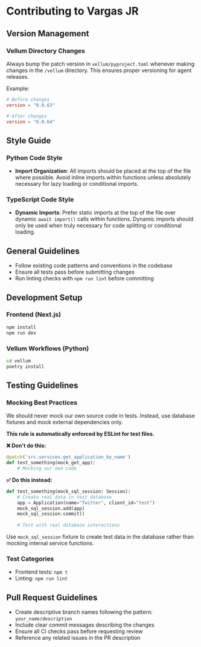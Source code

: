 # Contributing to Vargas JR

## Version Management

### Vellum Directory Changes
Always bump the patch version in `vellum/pyproject.toml` whenever making changes in the `/vellum` directory. This ensures proper versioning for agent releases.

Example:
```toml
# Before changes
version = "0.0.63"

# After changes
version = "0.0.64"
```

## Style Guide

### Python Code Style

- **Import Organization**: All imports should be placed at the top of the file where possible. Avoid inline imports within functions unless absolutely necessary for lazy loading or conditional imports.

### TypeScript Code Style

- **Dynamic Imports**: Prefer static imports at the top of the file over dynamic `await import()` calls within functions. Dynamic imports should only be used when truly necessary for code splitting or conditional loading.

## General Guidelines

- Follow existing code patterns and conventions in the codebase
- Ensure all tests pass before submitting changes
- Run linting checks with `npm run lint` before committing

## Development Setup

### Frontend (Next.js)
```bash
npm install
npm run dev
```

### Vellum Workflows (Python)
```bash
cd vellum
poetry install
```

## Testing Guidelines

### Mocking Best Practices
We should never mock our own source code in tests. Instead, use database fixtures and mock external dependencies only.

**This rule is automatically enforced by ESLint for test files.**

**❌ Don't do this:**
```python
@patch('src.services.get_application_by_name')
def test_something(mock_get_app):
    # Mocking our own code
```

**✅ Do this instead:**
```python
def test_something(mock_sql_session: Session):
    # Create real data in test database
    app = Application(name="Twitter", client_id="test")
    mock_sql_session.add(app)
    mock_sql_session.commit()
    
    # Test with real database interactions
```

Use `mock_sql_session` fixture to create test data in the database rather than mocking internal service functions.

### Test Categories

- Frontend tests: `npm t`
- Linting: `npm run lint`

## Pull Request Guidelines

- Create descriptive branch names following the pattern: `your_name/description`
- Include clear commit messages describing the changes
- Ensure all CI checks pass before requesting review
- Reference any related issues in the PR description
